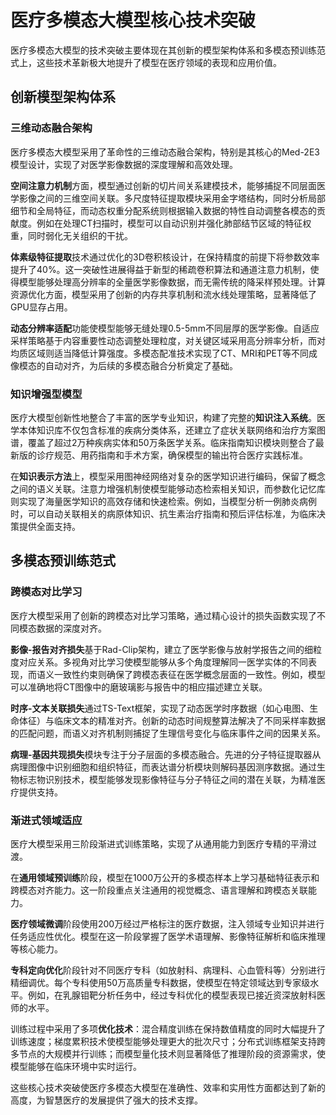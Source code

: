 # 医疗多模态大模型核心技术突破

医疗多模态大模型的技术突破主要体现在其创新的模型架构体系和多模态预训练范式上，这些技术革新极大地提升了模型在医疗领域的表现和应用价值。

## 创新模型架构体系

### 三维动态融合架构

医疗多模态大模型采用了革命性的三维动态融合架构，特别是其核心的Med-2E3模型设计，实现了对医学影像数据的深度理解和高效处理。

**空间注意力机制**方面，模型通过创新的切片间关系建模技术，能够捕捉不同层面医学影像之间的三维空间关联。多尺度特征提取模块采用金字塔结构，同时分析局部细节和全局特征，而动态权重分配系统则根据输入数据的特性自动调整各模态的贡献度。例如在处理CT扫描时，模型可以自动识别并强化肺部结节区域的特征权重，同时弱化无关组织的干扰。

**体素级特征提取**技术通过优化的3D卷积核设计，在保持精度的前提下将参数效率提升了40%。这一突破性进展得益于新型的稀疏卷积算法和通道注意力机制，使得模型能够处理高分辨率的全量医学影像数据，而无需传统的降采样预处理。计算资源优化方面，模型采用了创新的内存共享机制和流水线处理策略，显著降低了GPU显存占用。

**动态分辨率适配**功能使模型能够无缝处理0.5-5mm不同层厚的医学影像。自适应采样策略基于内容重要性动态调整处理粒度，对关键区域采用高分辨率分析，而对均质区域则适当降低计算强度。多模态配准技术实现了CT、MRI和PET等不同成像模态的自动对齐，为后续的多模态融合分析奠定了基础。

### 知识增强型模型

医疗大模型创新性地整合了丰富的医学专业知识，构建了完整的**知识注入系统**。医学本体知识库不仅包含标准的疾病分类体系，还建立了症状关联网络和治疗方案图谱，覆盖了超过2万种疾病实体和50万条医学关系。临床指南知识模块则整合了最新版的诊疗规范、用药指南和手术方案，确保模型的输出符合医疗实践标准。

在**知识表示方法**上，模型采用图神经网络对复杂的医学知识进行编码，保留了概念之间的语义关联。注意力增强机制使模型能够动态检索相关知识，而参数化记忆库则实现了海量医学知识的高效存储和快速检索。例如，当模型分析一例肺炎病例时，可以自动关联相关的病原体知识、抗生素治疗指南和预后评估标准，为临床决策提供全面支持。

## 多模态预训练范式

### 跨模态对比学习

医疗大模型采用了创新的跨模态对比学习策略，通过精心设计的损失函数实现了不同模态数据的深度对齐。

**影像-报告对齐损失**基于Rad-Clip架构，建立了医学影像与放射学报告之间的细粒度对应关系。多视角对比学习使模型能够从多个角度理解同一医学实体的不同表现，而语义一致性约束则确保了跨模态表征在医学概念层面的一致性。例如，模型可以准确地将CT图像中的磨玻璃影与报告中的相应描述建立关联。

**时序-文本关联损失**通过TS-Text框架，实现了动态医学时序数据（如心电图、生命体征）与临床文本的精准对齐。创新的动态时间规整算法解决了不同采样率数据的匹配问题，而语义对齐机制则捕捉了生理信号变化与临床事件之间的因果关系。

**病理-基因共现损失**模块专注于分子层面的多模态融合。先进的分子特征提取器从病理图像中识别细胞和组织特征，而表达谱分析模块则解码基因测序数据。通过生物标志物识别技术，模型能够发现影像特征与分子特征之间的潜在关联，为精准医疗提供支持。

### 渐进式领域适应

医疗大模型采用三阶段渐进式训练策略，实现了从通用能力到医疗专精的平滑过渡。

在**通用领域预训练**阶段，模型在1000万公开的多模态样本上学习基础特征表示和跨模态对齐能力。这一阶段重点关注通用的视觉概念、语言理解和跨模态关联能力。

**医疗领域微调**阶段使用200万经过严格标注的医疗数据，注入领域专业知识并进行任务适应性优化。模型在这一阶段掌握了医学术语理解、影像特征解析和临床推理等核心能力。

**专科定向优化**阶段针对不同医疗专科（如放射科、病理科、心血管科等）分别进行精细调优。每个专科使用50万高质量专科数据，使模型在特定领域达到专家级水平。例如，在乳腺钼靶分析任务中，经过专科优化的模型表现已接近资深放射科医师的水平。

训练过程中采用了多项**优化技术**：混合精度训练在保持数值精度的同时大幅提升了训练速度；梯度累积技术使模型能够处理更大的批次尺寸；分布式训练框架支持跨多节点的大规模并行训练；而模型量化技术则显著降低了推理阶段的资源需求，使模型能够在临床环境中实时运行。

这些核心技术突破使医疗多模态大模型在准确性、效率和实用性方面都达到了新的高度，为智慧医疗的发展提供了强大的技术支撑。